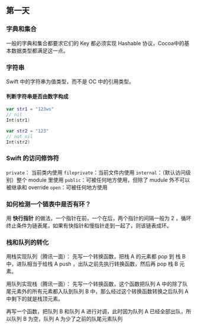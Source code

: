 ## 第一天

### 字典和集合
一般的字典和集合都要求它们的 Key 都必须实现 Hashable 协议，Cocoa中的基本数据类型都满足这一点。

### 字符串
Swift 中的字符串为值类型，而不是 OC 中的引用类型。

#### 判断字符串是否由数字构成
```Swift
var str1 = "123ws"
// nil
Int(str1)

var str2 = "123"
// not nil 
Int(str2)
```

### Swift 的访问修饰符
`private`： 当前类内使用
`fileprivate`：当前文件内使用
`internal`：（默认访问级别）整个 module 里使用
`public`：可被任何地方使用，但除了 mudule 外不可以被继承和 override 
`open`：可被任何地方使用

### 如何检测一个链表中是否有环？
用 **快行指针** 的做法，一个指针在前，一个在后，两个指针的间隔一般为 2 ，循环终止条件为链表尾，如果有快指针和慢指针走到一起了，则该链表成环。

### 栈和队列的转化
用栈实现队列（腾讯一面）：
先写一个转换函数，把栈 A 的元素都 pop 到 栈 B 中，进队相当于给栈 A push ，出队之前先执行转换函数，然后再 pop 栈 B 元素。

用队列实现栈（腾讯一面）：
先写一个转换函数，这个函数把队列 A 中的除了队尾元素外的所有元素都入队到队列 B 中，那么经过这个转换函数转换之后队列 A 中剩下的就是栈顶元素。

再写一个函数，把队列 B 和队列 A 进行对调，此时因为队列 A 已经全部出队，所以队列 B 为空，队列 A 为少了之前的队尾元素队列







